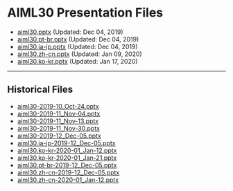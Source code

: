 <!--
This is a machine generated file, and should not be edited, as it will be overwritten with future updates.
-->

# AIML30 Presentation Files

- [aiml30.pptx](https://globaleventcdn.blob.core.windows.net/assets/aiml/aiml30/aiml30.pptx) (Updated: Dec 04, 2019)
- [aiml30.pt-br.pptx](https://globaleventcdn.blob.core.windows.net/assets/aiml/aiml30/aiml30.pt-br.pptx) (Updated: Dec 04, 2019)
- [aiml30.ja-jp.pptx](https://globaleventcdn.blob.core.windows.net/assets/aiml/aiml30/aiml30.ja-jp.pptx) (Updated: Dec 04, 2019)
- [aiml30.zh-cn.pptx](https://globaleventcdn.blob.core.windows.net/assets/aiml/aiml30/aiml30.zh-cn.pptx) (Updated: Jan 09, 2020)
- [aiml30.ko-kr.pptx](https://globaleventcdn.blob.core.windows.net/assets/aiml/aiml30/aiml30.ko-kr.pptx) (Updated: Jan 17, 2020)
---
## Historical Files
- [aiml30-2019-10_Oct-24.pptx](https://globaleventcdn.blob.core.windows.net/assets/aiml/aiml30/aiml30-2019-10_Oct-24.pptx)
- [aiml30-2019-11_Nov-04.pptx](https://globaleventcdn.blob.core.windows.net/assets/aiml/aiml30/aiml30-2019-11_Nov-04.pptx)
- [aiml30-2019-11_Nov-13.pptx](https://globaleventcdn.blob.core.windows.net/assets/aiml/aiml30/aiml30-2019-11_Nov-13.pptx)
- [aiml30-2019-11_Nov-30.pptx](https://globaleventcdn.blob.core.windows.net/assets/aiml/aiml30/aiml30-2019-11_Nov-30.pptx)
- [aiml30-2019-12_Dec-05.pptx](https://globaleventcdn.blob.core.windows.net/assets/aiml/aiml30/aiml30-2019-12_Dec-05.pptx)
- [aiml30.ja-jp-2019-12_Dec-05.pptx](https://globaleventcdn.blob.core.windows.net/assets/aiml/aiml30/aiml30.ja-jp-2019-12_Dec-05.pptx)
- [aiml30.ko-kr-2020-01_Jan-12.pptx](https://globaleventcdn.blob.core.windows.net/assets/aiml/aiml30/aiml30.ko-kr-2020-01_Jan-12.pptx)
- [aiml30.ko-kr-2020-01_Jan-21.pptx](https://globaleventcdn.blob.core.windows.net/assets/aiml/aiml30/aiml30.ko-kr-2020-01_Jan-21.pptx)
- [aiml30.pt-br-2019-12_Dec-05.pptx](https://globaleventcdn.blob.core.windows.net/assets/aiml/aiml30/aiml30.pt-br-2019-12_Dec-05.pptx)
- [aiml30.zh-cn-2019-12_Dec-05.pptx](https://globaleventcdn.blob.core.windows.net/assets/aiml/aiml30/aiml30.zh-cn-2019-12_Dec-05.pptx)
- [aiml30.zh-cn-2020-01_Jan-12.pptx](https://globaleventcdn.blob.core.windows.net/assets/aiml/aiml30/aiml30.zh-cn-2020-01_Jan-12.pptx)


